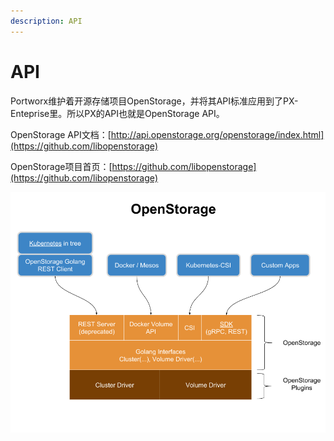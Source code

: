 ```yaml
---
description: API
---
```


# API

Portworx维护着开源存储项目OpenStorage，并将其API标准应用到了PX-Enteprise里。所以PX的API也就是OpenStorage API。

OpenStorage API文档：[http://api.openstorage.org/openstorage/index.html](https://github.com/libopenstorage)

OpenStorage项目首页：[https://github.com/libopenstorage](https://github.com/libopenstorage)

![](.gitbook/assets/image%20%281%29.png)

